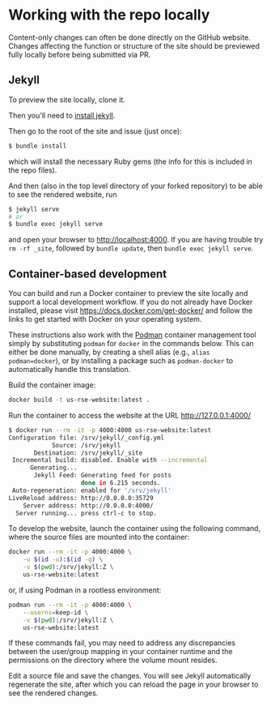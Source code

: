 # Working with the repo locally

Content-only changes can often be done directly on the GitHub website.  Changes affecting the function or structure of the site should be previewed fully locally before being submitted via PR.

## Jekyll

To preview the site locally, clone it.

Then you'll need to [install jekyll](https://jekyllrb.com/docs/installation/).

Then go to the root of the site and issue (just once):

```bash
$ bundle install
```

which will install the necessary Ruby gems (the info for this is included in the repo files).

And then (also in the top level directory of your forked repository) to be able to see the rendered website, run

```bash
$ jekyll serve
# or
$ bundle exec jekyll serve
```

and open your browser to <http://localhost:4000>.
If you are having trouble try `rm -rf _site`, followed by `bundle update`, then `bundle exec jekyll serve`.


## Container-based development

You can build and run a Docker container to preview the site locally and support a local development workflow. If you do not already have Docker installed, please visit https://docs.docker.com/get-docker/ and follow the links to get started with Docker on your operating system.

These instructions also work with the [Podman](https://podman.io/) container management tool simply by substituting `podman` for `docker` in the commands below.  This can either be done manually, by creating a shell alias (e.g., `alias podman=docker`), or by installing a package such as `podman-docker` to automatically handle this translation.

Build the container image:

```bash
docker build -t us-rse-website:latest .
```

Run the container to access the website at the URL http://127.0.0.1:4000/

```bash
$ docker run --rm -it -p 4000:4000 us-rse-website:latest
Configuration file: /srv/jekyll/_config.yml
            Source: /srv/jekyll
       Destination: /srv/jekyll/_site
 Incremental build: disabled. Enable with --incremental
      Generating... 
       Jekyll Feed: Generating feed for posts
                    done in 6.215 seconds.
 Auto-regeneration: enabled for '/srv/jekyll'
LiveReload address: http://0.0.0.0:35729
    Server address: http://0.0.0.0:4000/
  Server running... press ctrl-c to stop.
```

To develop the website, launch the container using the following command, where the source files are mounted into the container:

```bash
docker run --rm -it -p 4000:4000 \
    -u $(id -u):$(id -g) \
    -v $(pwd):/srv/jekyll:Z \
    us-rse-website:latest
```

or, if using Podman in a rootless environment:

```bash
podman run --rm -it -p 4000:4000 \
    --userns=keep-id \
    -v $(pwd):/srv/jekyll:Z \
    us-rse-website:latest
```

If these commands fail, you may need to address any discrepancies between the user/group mapping in your container runtime and the permissions on the directory where the volume mount resides.

Edit a source file and save the changes. You will see Jekyll automatically regenerate the site, after which you can reload the page in your browser to see the rendered changes.

